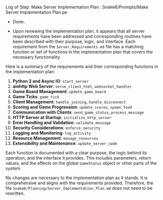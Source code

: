 Log of Step: Make Server Implementation Plan : Snake6/Prompts/Make Server Implementation Plan.pe


 - Done.

 - Upon reviewing the implementation plan, it appears that all server requirements have been addressed and corresponding routines have been described with their purpose, logic, and interface. Each requirement from the `Server_Requirements.md` file has a matching function or set of functions in the implementation plan that covers the necessary functionality.

Here is a summary of the requirements and their corresponding functions in the implementation plan:

1. **Python 3 and Async IO**: `start_server`
2. **aiohttp Web Server**: `serve_client_html`, `websocket_handler`
3. **Game Board Management**: `update_game_board`
4. **Game Ticks**: `game_tick`
5. **Client Management**: `handle_joining`, `handle_disconnect`
6. **Scoring and Game Progression**: `update_scores`, `spawn_food`
7. **Communication with Clients**: `send_game_status`, `process_message`
8. **HTTP Server at Startup**: `initialize_http_server`
9. **Error Handling and Validation**: `validate_message`
10. **Security Considerations**: `enforce_security`
11. **Logging and Monitoring**: `log_activity`
12. **Resource Management**: `manage_resources`
13. **Extensibility and Maintenance**: `update_server_code`

Each function is documented with a clear purpose, the logic behind its operation, and the interface it provides. This includes parameters, return values, and the effects on the global `GameStatus` object or other parts of the system.

No changes are necessary to the implementation plan as it stands. It is comprehensive and aligns with the requirements provided. Therefore, the file `Snake6/Planning/Server_Implementation_Plan.md` does not need to be rewritten.